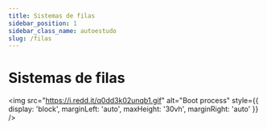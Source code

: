 ```yaml
---
title: Sistemas de filas
sidebar_position: 1
sidebar_class_name: autoestudo
slug: /filas
---
```


# Sistemas de filas

<img 
  src="https://i.redd.it/q0dd3k02unqb1.gif"
  alt="Boot process" 
  style={{ 
    display: 'block',
    marginLeft: 'auto',
    maxHeight: '30vh',
    marginRight: 'auto'
  }} 
/>
<br/>
